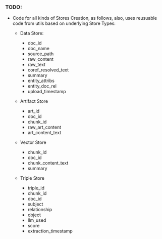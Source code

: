 ### TODO:
- Code for all kinds of Stores Creation, as follows, also, uses
reusuable code from utils based on underlying Store Types:

  - Data Store:
    - doc_id
    - doc_name
    - source_path
    - raw_content
    - raw_text
    - coref_resolved_text
    - summary
    - entity_attribs
    - entity_doc_rel
    - upload_timestamp
    
  - Artifact Store
    - art_id
    - doc_id
    - chunk_id
    - raw_art_content
    - art_content_text
    
  - Vector Store
    - chunk_id
    - doc_id
    - chunk_content_text
    - summary
    
  - Triple Store
    - triple_id
    - chunk_id
    - doc_id
    - subject
    - relationship
    - object
    - llm_used
    - score
    - extraction_timestamp